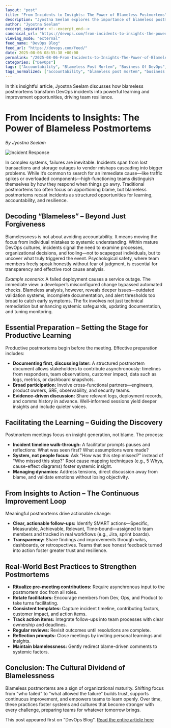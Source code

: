 ```yaml
---
layout: "post"
title: "From Incidents to Insights: The Power of Blameless Postmortems"
description: "Jyostna Seelam explores the importance of blameless postmortems in DevOps, emphasizing psychological safety, structured preparation, system-based analysis, and continuous improvement. The article guides teams on turning incidents into learning opportunities, creating resilient cultures, and strengthening systems through collaborative and transparent post-incident reviews."
author: "Jyostna Seelam"
excerpt_separator: <!--excerpt_end-->
canonical_url: "https://devops.com/from-incidents-to-insights-the-power-of-blameless-postmortems/?utm_source=rss&utm_medium=rss&utm_campaign=from-incidents-to-insights-the-power-of-blameless-postmortems"
viewing_mode: "external"
feed_name: "DevOps Blog"
feed_url: "https://devops.com/feed/"
date: 2025-08-06 08:55:38 +00:00
permalink: "/2025-08-06-From-Incidents-to-Insights-The-Power-of-Blameless-Postmortems.html"
categories: ["DevOps"]
tags: ["Accountability", "Blameless Post Mortem", "Business Of DevOps", "Continuous Improvement", "Contributed Content", "DevOps", "DevOps Culture", "Incident Response", "Post Mortem Best Practices", "Posts", "Psychological Safety", "Root Cause Analysis", "Social Facebook", "Social LinkedIn", "Social X", "Systemic Failure", "Team Collaboration"]
tags_normalized: ["accountability", "blameless post mortem", "business of devops", "continuous improvement", "contributed content", "devops", "devops culture", "incident response", "post mortem best practices", "posts", "psychological safety", "root cause analysis", "social facebook", "social linkedin", "social x", "systemic failure", "team collaboration"]
---
```


In this insightful article, Jyostna Seelam discusses how blameless postmortems transform DevOps incidents into powerful learning and improvement opportunities, driving team resilience.<!--excerpt_end-->

# From Incidents to Insights: The Power of Blameless Postmortems

*By Jyostna Seelam*

![Incident Response](https://devops.com/wp-content/uploads/2014/04/incident-response.jpg)

In complex systems, failures are inevitable. Incidents span from lost transactions and storage outages to vendor mishaps cascading into bigger problems. While it’s common to search for an immediate cause—like traffic spikes or overloaded components—high-functioning teams distinguish themselves by how they respond when things go awry. Traditional postmortems too often focus on apportioning blame, but blameless postmortems recast incidents as structured opportunities for learning, accountability, and resilience.

## Decoding “Blameless” – Beyond Just Forgiveness

Blamelessness is not about avoiding accountability. It means moving the focus from individual mistakes to systemic understanding. Within mature DevOps cultures, incidents signal the need to examine processes, organizational decisions, and tooling—not to scapegoat individuals, but to uncover what truly triggered the event. Psychological safety, where team members freely speak honestly without fear of judgment, is essential for transparency and effective root cause analysis.

*Example scenario:* A failed deployment causes a service outage. The immediate view: a developer’s misconfigured change bypassed automated checks. Blameless analysis, however, reveals deeper issues—outdated validation systems, incomplete documentation, and alert thresholds too broad to catch early symptoms. The fix involves not just technical remediation but enhancing systemic safeguards, updating documentation, and tuning monitoring.

## Essential Preparation – Setting the Stage for Productive Learning

Productive postmortems begin before the meeting. Effective preparation includes:

- **Documenting first, discussing later:** A structured postmortem document allows stakeholders to contribute asynchronously: timelines from responders, team observations, customer impact, data such as logs, metrics, or dashboard snapshots.
- **Broad participation:** Involve cross-functional partners—engineers, product owners, SRE, observability, and security teams.
- **Evidence-driven discussion:** Share relevant logs, deployment records, and comms history in advance. Well-informed sessions yield deeper insights and include quieter voices.

## Facilitating the Learning – Guiding the Discovery

Postmortem meetings focus on insight generation, not blame. The process:

- **Incident timeline walk-through:** A facilitator prompts pauses and reflections: What was seen first? What assumptions were made?
- **System, not people focus:** Ask "How was this step missed?" instead of "Who missed this step?" Root cause mapping techniques (e.g., 5 Whys, cause-effect diagrams) foster systemic insight.
- **Managing dynamics:** Address tensions, direct discussion away from blame, and validate emotions without losing objectivity.

## From Insights to Action – The Continuous Improvement Loop

Meaningful postmortems drive actionable change:

- **Clear, actionable follow-ups:** Identify SMART actions—Specific, Measurable, Achievable, Relevant, Time-bound—assigned to team members and tracked in real workflows (e.g., Jira, sprint boards).
- **Transparency:** Share findings and improvements through wikis, dashboards, or retrospectives. Teams that see honest feedback turned into action foster greater trust and resilience.

## Real-World Best Practices to Strengthen Postmortems

- **Ritualize pre-meeting contributions:** Require asynchronous input to the postmortem doc from all roles.
- **Rotate facilitators:** Encourage members from Dev, Ops, and Product to take turns facilitating.
- **Consistent templates:** Capture incident timeline, contributing factors, customer impact, and action items.
- **Track action items:** Integrate follow-ups into team processes with clear ownership and deadlines.
- **Regular reviews:** Revisit outcomes until resolutions are complete.
- **Reflection prompts:** Close meetings by inviting personal learnings and insights.
- **Maintain blamelessness:** Gently redirect blame-driven comments to systemic factors.

## Conclusion: The Cultural Dividend of Blamelessness

Blameless postmortems are a sign of organizational maturity. Shifting focus from "who failed" to "what allowed the failure" builds trust, supports continuous improvement, and empowers teams to learn openly. Over time, these practices foster systems and cultures that become stronger with every challenge, preparing teams for whatever tomorrow brings.

This post appeared first on "DevOps Blog". [Read the entire article here](https://devops.com/from-incidents-to-insights-the-power-of-blameless-postmortems/?utm_source=rss&utm_medium=rss&utm_campaign=from-incidents-to-insights-the-power-of-blameless-postmortems)
